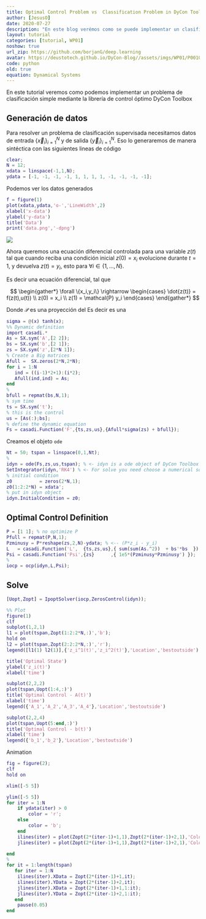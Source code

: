 ```yaml
---
title: Optimal Control Problem vs  Classification Problem in DyCon Toolbox
author: [JesusO]
date: 2020-07-27
description: "En este blog verémos como se puede implementar un clasificador con DyCon Toolbox. Este esta inspirado en el blog:'The interplay of control and deep learning' donde se muestra como un problema de control puede resolver un problema de clasificación."
layout: tutorial
categories: [tutorial, WP01]
noshow: true
url_zip: https://github.com/borjanG/deep.learning
avatar: https://deustotech.github.io/DyCon-Blog//assets/imgs/WP01/P0010/trajectory.gif
code: python
old: true
equation: Dynamical Systems
---
```


En este tutorial veremos como podemos implementar un problema de clasificación simple mediante la librería de control óptimo DyCon Toolbox

## Generación de datos

Para resolver un problema de clasificación supervisada necesitamos datos de entrada $\{ \vec{x}_{i} \}_{i=1}^N$ y de salida $\{ \vec{y}_{i} \}_{i=1}^N$. Eso lo generaremos de manera sintéctica con las siguientes lineas de código
```matlab
clear;
N = 12;
xdata = linspace(-1,1,N);
ydata = [-1, -1, -1, -1, 1, 1, 1, 1, -1, -1, -1, -1];
```
Podemos ver los datos generados
```matlab
f = figure(1)
plot(xdata,ydata,'o-','LineWidth',2)
xlabel('x-data')
ylabel('y-data')
title('Data')
print('data.png','-dpng')
```

![]({{site.url}}{{site.baseurl}}/assets/imgs/WP01/P0012/data.png)

Ahora queremos una ecuación diferencial controlada para una variable $z(t)$ tal que cuando reciba una condición inicial $z(0) = x_i$ evolucione durante $t=1$, y devuelva $z(t)=y_i$, esto para $\forall i \in \{1,\dots,N\}$.

Es decir una ecuación diferencial, tal que 

$$
\begin{gather*}
    \forall \{x_i,y_i\}
    \rightarrow
    \begin{cases}
        \dot{z(t)} = f(z(t),u(t)) \\
        z(0) = x_i \\
        z(1) = \mathcal{P} y_i 
    \end{cases}
\end{gather*}
$$

Donde $\mathcal{P}$ es una proyección del 
Es decir es una 
```matlab
sigma = @(x) tanh(x);
%% Dynamic definition
import casadi.*
As = SX.sym('A',[2 2]);
bs = SX.sym('b',[2 1]);
zs = SX.sym('z',[2*N 1]);
% Create a Big matrices
Afull =  SX.zeros(2*N,2*N);
for i = 1:N
   ind = ((i-1)*2+1):(i*2);
   Afull(ind,ind) = As; 
end
%
bfull = repmat(bs,N,1);
% sym time
ts = SX.sym('t');
% this is the control
us = [As(:);bs];
% define the dynamic equation
Fs = casadi.Function('F',{ts,zs,us},{Afull*sigma(zs) + bfull});
```
Creamos el objeto `ode`
```matlab
Nt = 50; tspan = linspace(0,1,Nt);
%
idyn = ode(Fs,zs,us,tspan); % <- idyn is a ode object of DyCon Toolbox
SetIntegrator(idyn,'RK4') % <- For solve you need choose a numerical squeme
% initial condition
z0          = zeros(2*N,1);
z0(1:2:2*N) = xdata';
% put in idyn object 
idyn.InitialCondition = z0;
```
## Optimal Control Definition

```matlab
P = [1 1]; % no optimize P
Pfull = repmat(P,N,1);
Pzminusy = P*reshape(zs,2,N)-ydata; % <-- (P*z_i - y_i)
L   = casadi.Function('L',  {ts,zs,us},{ sum(sum(As.^2))  + bs'*bs  });
Psi = casadi.Function('Psi',{zs}      ,{ 1e5*(Pzminusy*Pzminusy') });
%
iocp = ocp(idyn,L,Psi);
```

## Solve
```matlab
[Uopt,Zopt] = IpoptSolver(iocp,ZerosControl(idyn));
```

```matlab
%% Plot
figure(1)
clf
subplot(1,2,1)
l1 = plot(tspan,Zopt(1:2:2*N,:)','b');
hold on
l2 = plot(tspan,Zopt(2:2:2*N,:)','r');
legend([l1(1) l2(1)],{'z_i^1(t)','z_i^2(t)'},'Location','bestoutside')

title('Optimal State')
ylabel('z_i(t)')
xlabel('time')

subplot(2,2,2)
plot(tspan,Uopt(1:4,:)')
title('Optimal Control - A(t)')
xlabel('time')
legend({'A_1','A_2','A_3','A_4'},'Location','bestoutside')

subplot(2,2,4)
plot(tspan,Uopt(5:end,:)')
title('Optimal Control - b(t)')
xlabel('time')
legend({'b_1','b_2'},'Location','bestoutside')
```
Animation
```matlab
fig = figure(2);
clf
hold on

xlim([-5 5])

ylim([-5 5])
for iter = 1:N
    if ydata(iter) > 0
        color = 'r';
    else
        color = 'b';
    end
    ilines(iter) = plot(Zopt(2*(iter-1)+1,1),Zopt(2*(iter-1)+2,1),'Color',color,'Marker','.','MarkerSize',20);
    jlines(iter) = plot(Zopt(2*(iter-1)+1,1),Zopt(2*(iter-1)+2,1),'Color',color,'Marker','none','MarkerSize',20);

end
% 
for it = 1:length(tspan)
   for iter = 1:N
    ilines(iter).XData = Zopt(2*(iter-1)+1,it);
    ilines(iter).YData = Zopt(2*(iter-1)+2,it);
    jlines(iter).XData = Zopt(2*(iter-1)+1,1:it);
    jlines(iter).YData = Zopt(2*(iter-1)+2,1:it);
   end
    pause(0.05)
end
```